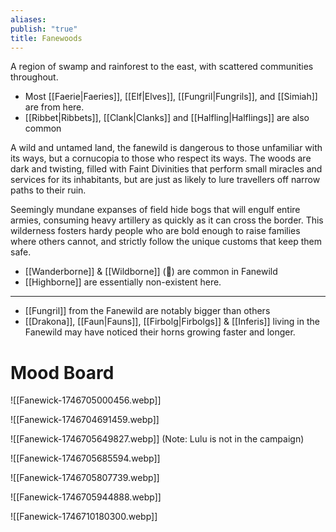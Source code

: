 ```yaml
---
aliases: 
publish: "true"
title: Fanewoods
---
```

A region of swamp and rainforest to the east, with scattered communities throughout.
- Most [[Faerie|Faeries]], [[Elf|Elves]], [[Fungril|Fungrils]], and [[Simiah]] are from here.
- [[Ribbet|Ribbets]], [[Clank|Clanks]] and [[Halfling|Halflings]] are also common

A wild and untamed land, the fanewild is dangerous to those unfamiliar with its ways, but a cornucopia to those who respect its ways. The woods are dark and twisting, filled with Faint Divinities that perform small miracles and services for its inhabitants, but are just as likely to lure travellers off narrow paths to their ruin.

Seemingly mundane expanses of field hide bogs that will engulf entire armies, consuming heavy artillery as quickly as it can cross the border. This wilderness fosters hardy people who are bold enough to raise families where others cannot, and strictly follow the unique customs that keep them safe.


-  [[Wanderborne]] & [[Wildborne]] (🤯) are common in Fanewild
- [[Highborne]] are essentially non-existent here.

---

- [[Fungril]] from the Fanewild are notably bigger than others
- [[Drakona]], [[Faun|Fauns]], [[Firbolg|Firbolgs]] & [[Inferis]] living in the Fanewild may have noticed their horns growing faster and longer.
# Mood Board
![[Fanewick-1746705000456.webp]]

![[Fanewick-1746704691459.webp]]

![[Fanewick-1746705649827.webp]]
(Note: Lulu is not in the campaign)

![[Fanewick-1746705685594.webp]]

![[Fanewick-1746705807739.webp]]

![[Fanewick-1746705944888.webp]]

![[Fanewick-1746710180300.webp]]
